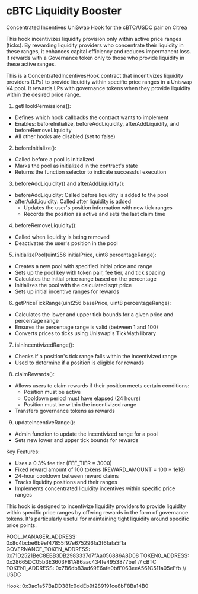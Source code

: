 # cBTC Liquidity Booster

Concentrated Incentives UniSwap Hook for the cBTC/USDC pair on Citrea


This hook incentivizes liquidity provision only within active price ranges (ticks). By rewarding liquidity providers who concentrate their liquidity in these ranges, it enhances capital efficiency and reduces impermanent loss. It rewards with a Governance token only to those who provide liquidity in these active ranges.


This is a ConcentratedIncentivesHook contract that incentivizes liquidity providers (LPs) to provide liquidity within specific price ranges in a Uniswap V4 pool. It rewards LPs with governance tokens when they provide liquidity within the desired price range.



1. getHookPermissions():
- Defines which hook callbacks the contract wants to implement
- Enables: beforeInitialize, beforeAddLiquidity, afterAddLiquidity, and beforeRemoveLiquidity
- All other hooks are disabled (set to false)

2. beforeInitialize():
- Called before a pool is initialized
- Marks the pool as initialized in the contract's state
- Returns the function selector to indicate successful execution

3. beforeAddLiquidity() and afterAddLiquidity():
- beforeAddLiquidity: Called before liquidity is added to the pool
- afterAddLiquidity: Called after liquidity is added
    - Updates the user's position information with new tick ranges
    - Records the position as active and sets the last claim time

4. beforeRemoveLiquidity():
- Called when liquidity is being removed
- Deactivates the user's position in the pool

5. initializePool(uint256 initialPrice, uint8 percentageRange):
- Creates a new pool with specified initial price and range
- Sets up the pool key with token pair, fee tier, and tick spacing
- Calculates the initial price range based on the percentage
- Initializes the pool with the calculated sqrt price
- Sets up initial incentive ranges for rewards

6. getPriceTickRange(uint256 basePrice, uint8 percentageRange):
- Calculates the lower and upper tick bounds for a given price and percentage range
- Ensures the percentage range is valid (between 1 and 100)
- Converts prices to ticks using Uniswap's TickMath library

7. isInIncentivizedRange():
- Checks if a position's tick range falls within the incentivized range
- Used to determine if a position is eligible for rewards

8. claimRewards():
- Allows users to claim rewards if their position meets certain conditions:
    - Position must be active
    - Cooldown period must have elapsed (24 hours)
    - Position must be within the incentivized range
- Transfers governance tokens as rewards

9. updateIncentiveRange():
- Admin function to update the incentivized range for a pool
- Sets new lower and upper tick bounds for rewards

Key Features:
- Uses a 0.3% fee tier (FEE_TIER = 3000)
- Fixed reward amount of 100 tokens (REWARD_AMOUNT = 100 * 1e18)
- 24-hour cooldown between reward claims
- Tracks liquidity positions and their ranges
- Implements concentrated liquidity incentives within specific price ranges

This hook is designed to incentivize liquidity providers to provide liquidity within specific price ranges by offering rewards in the form of governance tokens. It's particularly useful for maintaining tight liquidity around specific price points.



POOL_MANAGER_ADDRESS: 0x8c4bcbe6b9ef47855f97e675296fa3f6fafa5f1a
GOVERNANCE_TOKEN_ADDRESS: 0x71D2521BeC8EBB3DB2983337d7fAa056886A8D08
TOKEN0_ADDRESS: 0x28665DC05b3E3603F81A86aac434fe4953877be1 // cBTC
TOKEN1_ADDRESS: 0x7B6db83ad69E6afe0bfF063eeA561C511a05eFfb // USDC

Hook: 0x3ac1a57BaDD381c9ddEb9f289191ce8bF8Ba14B0
